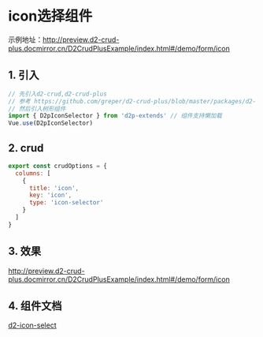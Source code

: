 # icon选择组件
示例地址：http://preview.d2-crud-plus.docmirror.cn/D2CrudPlusExample/index.html#/demo/form/icon
##  1. 引入   
```javascript
// 先引入d2-crud,d2-crud-plus
// 参考 https://github.com/greper/d2-crud-plus/blob/master/packages/d2-crud-plus-example/src/business/install.js
// 然后引入树形组件
import { D2pIconSelector } from 'd2p-extends' // 组件支持懒加载
Vue.use(D2pIconSelector)
```
##  2. crud 
```javascript
export const crudOptions = {
  columns: [
    {
      title: 'icon',
      key: 'icon',
      type: 'icon-selector'
    }
  ]
}
```
##  3. 效果
 http://preview.d2-crud-plus.docmirror.cn/D2CrudPlusExample/index.html#/demo/form/icon

## 4. 组件文档
[d2-icon-select](../components/d2p-icon-select.md)
